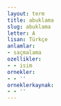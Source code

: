 ```yaml
---
layout: term
title: abuklama
slug: abuklama
letter: A
lisan: Türkçe
anlamlar:
- saçmalama
ozellikler:
- - isim
ornekler:
- - ''
orneklerkaynak:
- - ''
---
```

